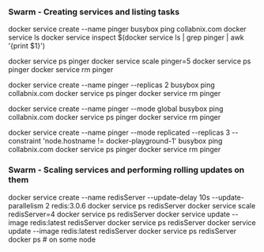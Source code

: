 ### Swarm - Creating services and listing tasks
docker service create --name pinger busybox ping collabnix.com
docker service ls
docker service inspect $(docker service ls | grep pinger | awk '{print $1}')

docker service ps pinger
docker service scale pinger=5
docker service ps pinger
docker service rm pinger

docker service create --name pinger --replicas 2 busybox ping collabnix.com
docker service ps pinger
docker service rm pinger

docker service create --name pinger --mode global busybox ping collabnix.com
docker service ps pinger
docker service rm pinger

docker service create --name pinger --mode replicated --replicas 3 --constraint 'node.hostname != docker-playground-1' busybox ping collabnix.com
docker service ps pinger
docker service rm pinger



### Swarm - Scaling services and performing rolling updates on them
docker service create --name redisServer --update-delay 10s --update-parallelism 2 redis:3.0.6
docker service ps redisServer
docker service scale redisServer=4
docker service ps redisServer
docker service update --image redis:latest redisServer
docker service ps redisServer
docker service update --image redis:latest redisServer
docker service ps redisServer
docker ps # on some node